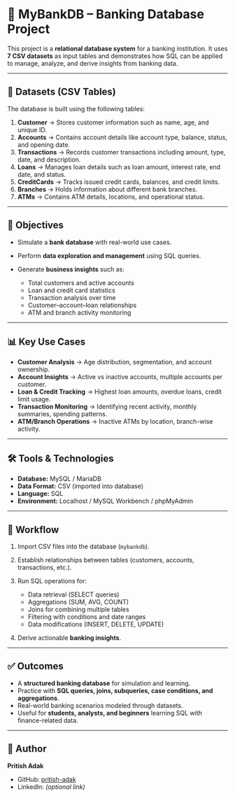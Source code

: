 
# 🏦 MyBankDB – Banking Database Project

This project is a **relational database system** for a banking institution. It uses **7 CSV datasets** as input tables and demonstrates how SQL can be applied to manage, analyze, and derive insights from banking data.

---

## 📂 Datasets (CSV Tables)

The database is built using the following tables:

1. **Customer** → Stores customer information such as name, age, and unique ID.
2. **Accounts** → Contains account details like account type, balance, status, and opening date.
3. **Transactions** → Records customer transactions including amount, type, date, and description.
4. **Loans** → Manages loan details such as loan amount, interest rate, end date, and status.
5. **CreditCards** → Tracks issued credit cards, balances, and credit limits.
6. **Branches** → Holds information about different bank branches.
7. **ATMs** → Contains ATM details, locations, and operational status.

---

## 🚀 Objectives

* Simulate a **bank database** with real-world use cases.
* Perform **data exploration and management** using SQL queries.
* Generate **business insights** such as:

  * Total customers and active accounts
  * Loan and credit card statistics
  * Transaction analysis over time
  * Customer–account–loan relationships
  * ATM and branch activity monitoring

---

## 📊 Key Use Cases

* **Customer Analysis** → Age distribution, segmentation, and account ownership.
* **Account Insights** → Active vs inactive accounts, multiple accounts per customer.
* **Loan & Credit Tracking** → Highest loan amounts, overdue loans, credit limit usage.
* **Transaction Monitoring** → Identifying recent activity, monthly summaries, spending patterns.
* **ATM/Branch Operations** → Inactive ATMs by location, branch-wise activity.

---

## 🛠️ Tools & Technologies

* **Database:** MySQL / MariaDB
* **Data Format:** CSV (imported into database)
* **Language:** SQL
* **Environment:** Localhost / MySQL Workbench / phpMyAdmin

---

## 📖 Workflow

1. Import CSV files into the database (`mybankdb`).
2. Establish relationships between tables (customers, accounts, transactions, etc.).
3. Run SQL operations for:

   * Data retrieval (SELECT queries)
   * Aggregations (SUM, AVG, COUNT)
   * Joins for combining multiple tables
   * Filtering with conditions and date ranges
   * Data modifications (INSERT, DELETE, UPDATE)
4. Derive actionable **banking insights**.

---

## ✅ Outcomes

* A **structured banking database** for simulation and learning.
* Practice with **SQL queries, joins, subqueries, case conditions, and aggregations**.
* Real-world banking scenarios modeled through datasets.
* Useful for **students, analysts, and beginners** learning SQL with finance-related data.

---

## 👤 Author

**Pritish Adak**

* GitHub: [pritish-adak](https://github.com/pritish-adak)
* LinkedIn: *(optional link)*


